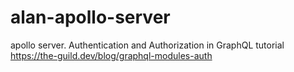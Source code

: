 # alan-apollo-server
apollo server. Authentication and Authorization in GraphQL
tutorial https://the-guild.dev/blog/graphql-modules-auth
